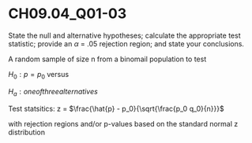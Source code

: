 # CH09.04_Q01-03 #

State the null and alternative hypotheses;
calculate the appropriate test statistic; provide an $\alpha$ = .05 rejection region;
and state your conclusions.







A random sample of size n from a binomail population to test

$H_0: p = p_0$ versus

$H_a: one of three alternatives$

Test statsitics: z = $\frac{\hat{p} - p_0}{\sqrt{\frac{p_0 q_0}{n}}}$

with rejection regions and/or p-values based on the standard normal z distribution

